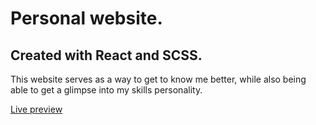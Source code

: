 # Personal website.

## Created with React and SCSS.

This website serves as a way to get to know me better, while also being able to get a glimpse into my skills personality.

<a href='https://jonthejon10.github.io/personal-website/'>Live preview</a>

<img src='src/public/images/preview.gif' alt=''>